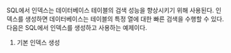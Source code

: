SQL에서 인덱스는 데이터베이스 테이블의 검색 성능을 향상시키기 위해 사용된다. 
인덱스를 생성하면 데이터베이스는 테이블의 특정 열에 대한 빠른 검색을 수행할 수 있다.
다음은 SQL에서 인덱스를 생성하고 사용하는 예제이다.

1. 기본 인덱스 생성
